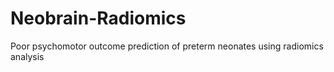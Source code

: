 # Neobrain-Radiomics
Poor psychomotor outcome prediction of preterm neonates using radiomics analysis
